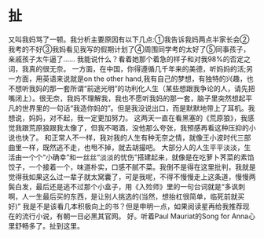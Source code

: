 # 扯

又叫我妈骂了一顿。我分析主要原因有以下几点:①我告诉我妈两点半家长会②我考的不好③我妈看见我写的假期计划了④周围同学考的太好了⑤同事孩子，亲戚孩子太牛逼了……
我能说什么？看着她那个着急的样子和对我98%的否定之词，我真的很无奈。
一方面，在中国，你得遵循几千年来的美德，听妈妈的活;另一方面，用英语来说就是on the other hand,我有自己的梦想，有独特的兴趣，也不想听我妈的那一套所谓“前途光明”的功利化人生（某些想跟我争论的人，请先把嘴闭上）。很无奈，我妈不理解我，我也不愿听我妈的那一套，脑子里突然想起平凡的世界里的一句话“我造你妈的”。但是我没说出口，而是默默地带上了耳机。我想说，妈妈，对不起，我一定更加努力。
这两天一直在看黑塞的《荒原狼》，我感觉我跟荒原狼跟我太像了，但我不喝酒，没他那么夸张，我预感再看这种压抑的小说也快了。
和正常人不一样，我对我的人生有种无奈之情，就像王小波时代三部曲里一样，既然逃不走，也甩不掉，就去胡撮吧。
大部分人的人生平平淡淡，生活由一个个“小确幸”和一丝丝“淡淡的忧伤”搭建起来，就像是在吃萝卜荠菜的素馅饺子，一个接着一个，味道朴实，口感不腻不菜。我倒不是得在这里批判，我就是觉得我如果这么过一辈子就太窝囊了，可是我呢，不得不慢慢走上这条道，慢慢两鬓白发，最后还是逃不过那个小盒子，用《入殓师》里的一句台词就是“多讽刺啊，人一生最后买的东西，是让别人挑选的(当然，想抬杠很简单，临死前就买好)”
我是不是该看几本积极向上的书？但是申明一点，如果阅读星再给我推荐现在的流行小说，有朝一日必黑其官网。
好。听着Paul Mauriat的Song for Anna心里舒畅多了。扯到这里。
